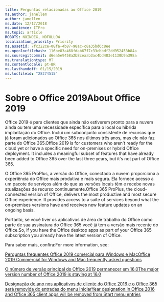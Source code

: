 ```yaml
---
title: Perguntas relacionadas ao Office 2019
ms.author: janellem
author: janellem
ms.date: 12/17/2018
ms.audience: ITPro
ms.topic: article
ROBOTS: NOINDEX, NOFOLLOW
localization_priority: Priority
ms.assetid: 7fc322ce-08fa-4b87-98ac-c8a35bd6c8ee
ms.openlocfilehash: 116be83a468fdab67f7c33cbbdf2dd952458b84a
ms.sourcegitcommit: d6ea5e9458a2b8ceaab3ac4bd483e1130b9a398a
ms.translationtype: MT
ms.contentlocale: pt-BR
ms.lasthandoff: 01/15/2019
ms.locfileid: "28274515"
---
```

# <a name="about-office-2019"></a><span data-ttu-id="fe0a7-102">Sobre o Office 2019</span><span class="sxs-lookup"><span data-stu-id="fe0a7-102">About Office 2019</span></span>

<span data-ttu-id="fe0a7-p101">Office 2019 é para clientes que ainda não estiverem pronto para a nuvem ainda ou tem uma necessidade específica para o local ou híbrida implantação do Office. Inclui um subconjunto consistente de recursos que já foram adicionados ao Office 365 nos últimos três anos, mas ele não faz parte do Office 365.</span><span class="sxs-lookup"><span data-stu-id="fe0a7-p101">Office 2019 is for customers who aren't ready for the cloud yet or have a specific need for on-premises or hybrid Office deployment. It includes a meaningful subset of features that have already been added to Office 365 over the last three years, but it's not part of Office 365.</span></span>
  
<span data-ttu-id="fe0a7-p102">O Office 365 ProPlus, a versão do Office, conectado a nuvem proporciona a experiência do Office mais produtiva e mais segura. Ela fornece acesso a um pacote de serviços além do que as versões locais têm e recebe novas atualizações de recurso continuamente.</span><span class="sxs-lookup"><span data-stu-id="fe0a7-p102">Office 365 ProPlus, the cloud-connected version of Office, delivers the most productive and most secure Office experience. It provides access to a suite of services beyond what the on-premises versions have and receives new feature updates on an ongoing basis.</span></span>
  
<span data-ttu-id="fe0a7-107">Portanto, se você tiver os aplicativos de área de trabalho do Office como parte de sua assinatura do Office 365 você já tem a versão mais recente do Office.</span><span class="sxs-lookup"><span data-stu-id="fe0a7-107">So, if you have the Office desktop apps as part of your Office 365 subscription you already have the latest version of Office.</span></span>
  
<span data-ttu-id="fe0a7-108">Para saber mais, confira:</span><span class="sxs-lookup"><span data-stu-id="fe0a7-108">For more information, see:</span></span>
  
[<span data-ttu-id="fe0a7-109">Perguntas frequentes Office 2019 comercial para Windows e Mac</span><span class="sxs-lookup"><span data-stu-id="fe0a7-109">Office 2019 Commercial for Windows and Mac frequently asked questions</span></span>](https://support.microsoft.com/help/4133312)
  
[<span data-ttu-id="fe0a7-110">O número de versão principal do Office 2019 permanecer em 16.0</span><span class="sxs-lookup"><span data-stu-id="fe0a7-110">The major version number of Office 2019 is staying at 16.0</span></span>](https://docs.microsoft.com/deployoffice/office2019/overview)
  
[<span data-ttu-id="fe0a7-111">Designação de ano nos aplicativos de cliente do Office 2016 e o Office 365 será removida do entradas do menu Iniciar</span><span class="sxs-lookup"><span data-stu-id="fe0a7-111">Year designation in Office 2016 and Office 365 client apps will be removed from Start menu entries</span></span>](https://support.office.com/article/8fe5e052-76d2-49de-af30-2e84ed3da907.aspx)
  

